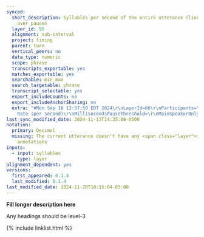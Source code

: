 ```yaml
---
synced:
  short_description: Syllables per second of the entire utterance (line), skipping
    over pauses
  layer_id: 95
  alignment: sub-interval
  project: timing
  parent: turn
  vertical_peers: no
  data_type: numeric
  scope: phrase
  transcripts_exportable: yes
  matches_exportable: yes
  searchable: min_max
  search_targetable: phrase
  transcript_selectable: yes
  export_includeCounts: no
  export_includeAnchorSharing: no
  extra: "#Mon Sep 16 12:57:50 EDT 2024\r\nLayerId=66\r\nParticipants=\r\nPattern=\r\nTranscripts=\r\nUtterances=true\r\nStatistic=Word
    Rate (per second)\r\nMillisecondsPauseThreshold=\r\nMainSpeakerOnly=false\r\nCorpora=false\r\nScopeLayerId=\r\nTranscriptParticipants=false\r\nTurns=false\r\nExcludedTranscriptTypes=-1\r\nSecondsContext=\r\n"
last_sync_modified_date: 2024-11-13T14:35:08-0500
notation:
  primary: Decimal
  missing: The current utterance doesn't have any <span class="layer">segment</span>
    annotations
inputs:
  - input: syllables
    type: layer
alignment_dependent: yes
versions:
  first_appeared: 0.1.4
  last_modified: 0.1.4
last_modified_date: 2024-11-20T10:15:04-05:00
---
```


**Fill longer description here**

Any headings should be level-3


{% include linklist.html %}
